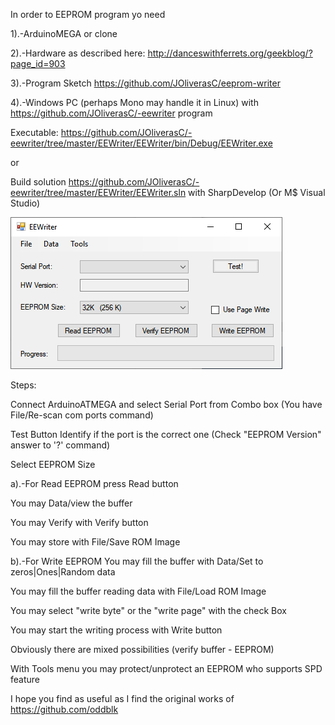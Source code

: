 In order to EEPROM program yo need

1).-ArduinoMEGA or clone

2).-Hardware as described here: http://danceswithferrets.org/geekblog/?page_id=903

3).-Program Sketch https://github.com/JOliverasC/eeprom-writer

4).-Windows PC (perhaps Mono may handle it in Linux) with https://github.com/JOliverasC/-eewriter program

  Executable: https://github.com/JOliverasC/-eewriter/tree/master/EEWriter/EEWriter/bin/Debug/EEWriter.exe
   
or

  Build solution https://github.com/JOliverasC/-eewriter/tree/master/EEWriter/EEWriter.sln with SharpDevelop (Or M$ Visual Studio)
   

![Screen-shot capture](https://github.com/JOliverasC/-eewriter/blob/master/Docs/EEWriterSreenShot.png)

Steps:

Connect ArduinoATMEGA and select Serial Port from Combo box (You have File/Re-scan com ports command)

Test Button Identify if the port is the correct one (Check "EEPROM Version" answer to '?' command)

Select EEPROM Size

a).-For Read EEPROM press Read button

   You may Data/view the buffer

   You may Verify with Verify button
   
   You may store with File/Save ROM Image
   
b).-For Write EEPROM
   You may fill the buffer with Data/Set to zeros|Ones|Random data
   
   You may fill the buffer reading data with File/Load ROM Image
   
   You may select "write byte" or the "write page" with the check Box
   
   You may start the writing process with Write button


Obviously there are mixed possibilities (verify buffer - EEPROM)  

With Tools menu you may protect/unprotect an EEPROM who supports SPD feature


I hope you find as useful as I find the original works of https://github.com/oddblk 
